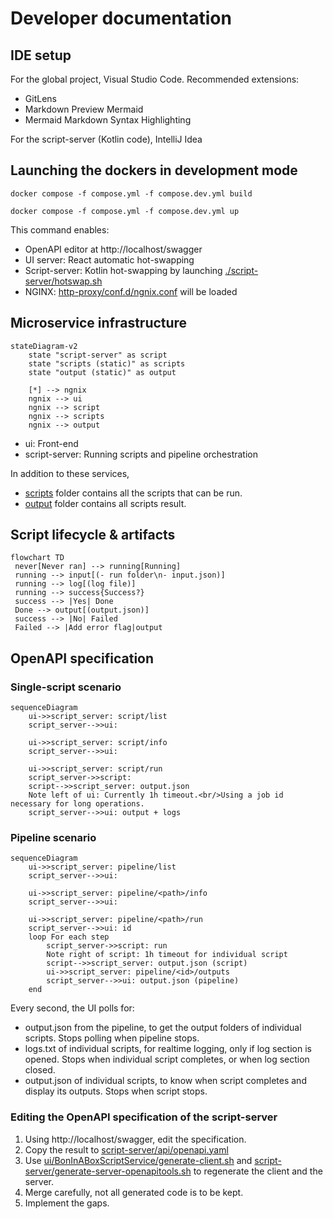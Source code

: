 # Developer documentation

## IDE setup

For the global project, Visual Studio Code. Recommended extensions:
- GitLens
- Markdown Preview Mermaid
- Mermaid Markdown Syntax Highlighting

For the script-server (Kotlin code), IntelliJ Idea

## Launching the dockers in development mode
`docker compose -f compose.yml -f compose.dev.yml build`

`docker compose -f compose.yml -f compose.dev.yml up`

This command enables:
- OpenAPI editor at http://localhost/swagger
- UI server: React automatic hot-swapping
- Script-server: Kotlin hot-swapping by launching [./script-server/hotswap.sh](../script-server/hotswap.sh)
- NGINX: [http-proxy/conf.d/ngnix.conf](../http-proxy/conf.d/ngnix.conf) will be loaded

## Microservice infrastructure

```mermaid
stateDiagram-v2
    state "script-server" as script
    state "scripts (static)" as scripts
    state "output (static)" as output

    [*] --> ngnix
    ngnix --> ui
    ngnix --> script
    ngnix --> scripts
    ngnix --> output
```

- ui: Front-end
- script-server: Running scripts and pipeline orchestration

In addition to these services, 
- [scripts](../scripts/) folder contains all the scripts that can be run.
- [output](../output/) folder contains all scripts result.

## Script lifecycle & artifacts
```mermaid
flowchart TD
 never[Never ran] --> running[Running]
 running --> input[(- run folder\n- input.json)]
 running --> log[(log file)]
 running --> success{Success?}
 success --> |Yes| Done
 Done --> output[(output.json)]
 success --> |No| Failed
 Failed --> |Add error flag|output
```

## OpenAPI specification

### Single-script scenario
```mermaid
sequenceDiagram
    ui->>script_server: script/list
    script_server-->>ui: 

    ui->>script_server: script/info
    script_server-->>ui: 

    ui->>script_server: script/run
    script_server->>script: 
    script-->>script_server: output.json
    Note left of ui: Currently 1h timeout.<br/>Using a job id necessary for long operations.
    script_server-->>ui: output + logs
```

### Pipeline scenario
```mermaid
sequenceDiagram
    ui->>script_server: pipeline/list
    script_server-->>ui: 

    ui->>script_server: pipeline/<path>/info
    script_server-->>ui: 

    ui->>script_server: pipeline/<path>/run
    script_server-->>ui: id
    loop For each step
        script_server->>script: run
        Note right of script: 1h timeout for individual script
        script-->>script_server: output.json (script)
        ui->>script_server: pipeline/<id>/outputs
        script_server-->>ui: output.json (pipeline)
    end

```

Every second, the UI polls for:
- output.json from the pipeline, to get the output folders of individual scripts. Stops polling when pipeline stops.
- logs.txt of individual scripts, for realtime logging, only if log section is opened. Stops when individual script completes, or when log section closed.
- output.json of individual scripts, to know when script completes and display its outputs. Stops when script stops.


### Editing the OpenAPI specification of the script-server
1. Using http://localhost/swagger, edit the specification.
2. Copy the result to [script-server/api/openapi.yaml](../script-server/api/openapi.yaml)
3. Use [ui/BonInABoxScriptService/generate-client.sh](../ui/BonInABoxScriptService/generate-client.sh) and  [script-server/generate-server-openapitools.sh](../script-server/generate-server-openapitools.sh) to regenerate the client and the server.
4. Merge carefully, not all generated code is to be kept.
5. Implement the gaps.
